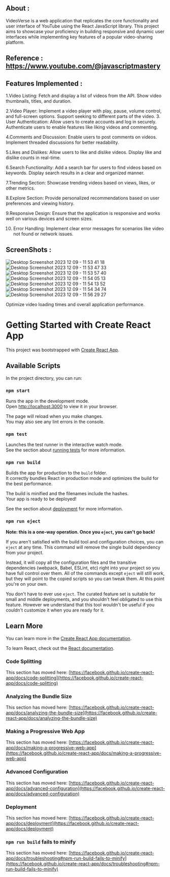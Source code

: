 ## About :
VideoVerse  is a web application that replicates the core functionality and user interface of YouTube using the React JavaScript library. This project aims to showcase your proficiency in building responsive and dynamic user interfaces while implementing key features of a popular video-sharing platform.

## Reference : https://www.youtube.com/@javascriptmastery

## Features Implemented :
1.Video Listing: 
Fetch and display a list of videos from the API.
Show video thumbnails, titles, and duration.

2.Video Player:
Implement a video player with play, pause, volume control, and full-screen options.
Support seeking to different parts of the video.
3. User Authentication:
Allow users to create accounts and log in securely.
Authenticate users to enable features like liking videos and commenting.

4.Comments and Discussion:
Enable users to post comments on videos.
Implement threaded discussions for better readability.

5.Likes and Dislikes:
Allow users to like and dislike videos.
Display like and dislike counts in real-time.

6.Search Functionality:
Add a search bar for users to find videos based on keywords.
Display search results in a clear and organized manner.

7.Trending Section:
Showcase trending videos based on views, likes, or other metrics.

8.Explore Section:
Provide personalized recommendations based on user preferences and viewing history.

9.Responsive Design:
Ensure that the application is responsive and works well on various devices and screen sizes.

10. Error Handling:
Implement clear error messages for scenarios like video not found or network issues.

## ScreenShots :

![Desktop Screenshot 2023 12 09 - 11 53 41 18](https://github.com/Tejas-Mahajan1/YT-Clone/assets/114793178/5fd28687-891b-4ce5-9bdf-3e34eed9e22d)
![Desktop Screenshot 2023 12 09 - 11 53 47 33](https://github.com/Tejas-Mahajan1/YT-Clone/assets/114793178/92fc4bb6-05b7-491e-9f0e-f8d868f72b43)
![Desktop Screenshot 2023 12 09 - 11 53 57 40](https://github.com/Tejas-Mahajan1/YT-Clone/assets/114793178/913a209c-b417-4b69-8344-5a43fcd6aa39)
![Desktop Screenshot 2023 12 09 - 11 54 05 13](https://github.com/Tejas-Mahajan1/YT-Clone/assets/114793178/4cd587fc-2575-4c7f-8d3b-44001da6ac11)
![Desktop Screenshot 2023 12 09 - 11 54 13 52](https://github.com/Tejas-Mahajan1/YT-Clone/assets/114793178/eb644e17-3ba7-48ed-999c-f7f7268f7644)
![Desktop Screenshot 2023 12 09 - 11 54 34 74](https://github.com/Tejas-Mahajan1/YT-Clone/assets/114793178/1a0b8f1a-6921-4087-99b0-ee7919a14f15)
![Desktop Screenshot 2023 12 09 - 11 56 29 27](https://github.com/Tejas-Mahajan1/YT-Clone/assets/114793178/b4f434a7-3de0-4b8b-a024-12fb32fbe9ad)



Optimize video loading times and overall application performance.

# Getting Started with Create React App

This project was bootstrapped with [Create React App](https://github.com/facebook/create-react-app).

## Available Scripts

In the project directory, you can run:

### `npm start`

Runs the app in the development mode.\
Open [http://localhost:3000](http://localhost:3000) to view it in your browser.

The page will reload when you make changes.\
You may also see any lint errors in the console.

### `npm test`

Launches the test runner in the interactive watch mode.\
See the section about [running tests](https://facebook.github.io/create-react-app/docs/running-tests) for more information.

### `npm run build`

Builds the app for production to the `build` folder.\
It correctly bundles React in production mode and optimizes the build for the best performance.

The build is minified and the filenames include the hashes.\
Your app is ready to be deployed!

See the section about [deployment](https://facebook.github.io/create-react-app/docs/deployment) for more information.

### `npm run eject`

**Note: this is a one-way operation. Once you `eject`, you can't go back!**

If you aren't satisfied with the build tool and configuration choices, you can `eject` at any time. This command will remove the single build dependency from your project.

Instead, it will copy all the configuration files and the transitive dependencies (webpack, Babel, ESLint, etc) right into your project so you have full control over them. All of the commands except `eject` will still work, but they will point to the copied scripts so you can tweak them. At this point you're on your own.

You don't have to ever use `eject`. The curated feature set is suitable for small and middle deployments, and you shouldn't feel obligated to use this feature. However we understand that this tool wouldn't be useful if you couldn't customize it when you are ready for it.

## Learn More

You can learn more in the [Create React App documentation](https://facebook.github.io/create-react-app/docs/getting-started).

To learn React, check out the [React documentation](https://reactjs.org/).

### Code Splitting

This section has moved here: [https://facebook.github.io/create-react-app/docs/code-splitting](https://facebook.github.io/create-react-app/docs/code-splitting)

### Analyzing the Bundle Size

This section has moved here: [https://facebook.github.io/create-react-app/docs/analyzing-the-bundle-size](https://facebook.github.io/create-react-app/docs/analyzing-the-bundle-size)

### Making a Progressive Web App

This section has moved here: [https://facebook.github.io/create-react-app/docs/making-a-progressive-web-app](https://facebook.github.io/create-react-app/docs/making-a-progressive-web-app)

### Advanced Configuration

This section has moved here: [https://facebook.github.io/create-react-app/docs/advanced-configuration](https://facebook.github.io/create-react-app/docs/advanced-configuration)

### Deployment

This section has moved here: [https://facebook.github.io/create-react-app/docs/deployment](https://facebook.github.io/create-react-app/docs/deployment)

### `npm run build` fails to minify

This section has moved here: [https://facebook.github.io/create-react-app/docs/troubleshooting#npm-run-build-fails-to-minify](https://facebook.github.io/create-react-app/docs/troubleshooting#npm-run-build-fails-to-minify)
